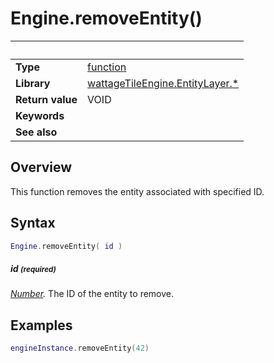 # Engine.removeEntity()

|                      | &nbsp;
| -------------------- | ---------------------------------------------------------------
| __Type__             | [function](http://docs.coronalabs.com/api/type/Function.html)
| __Library__          | [wattageTileEngine.EntityLayer.*](type_entityLayer.markdown)
| __Return value__     | VOID
| __Keywords__         |
| __See also__         |


## Overview

This function removes the entity associated with specified ID.


## Syntax

``````lua
Engine.removeEntity( id )
``````

##### id <small>(required)</small>
_[Number](https://docs.coronalabs.com/api/type/Number.html)._
The ID of the entity to remove.

## Examples

``````lua
engineInstance.removeEntity(42)
``````
